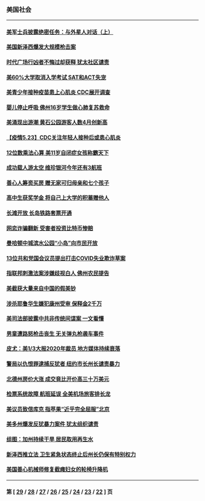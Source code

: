 ### 美国社会
---
#### [美军士兵披露绝密任务：与外星人对话（上）](../../pages/ncid1078160/n12971668.md) 
#### [美国新泽西爆发大规模枪击案](../../pages/ncid1078160/n12971994.md) 
#### [时代广场行凶者不悔过却获释 犹太社区谴责](../../pages/ncid1078160/n12970470.md) 
#### [美60%大学取消入学考试 SAT和ACT失宠](../../pages/ncid1078160/n12970087.md) 
#### [美青少年接种疫苗患上心肌炎 CDC展开调查](../../pages/ncid1078160/n12970027.md) 
#### [婴儿停止呼吸 佛州16岁学生做心肺复苏救命](../../pages/ncid1078160/n12969851.md) 
#### [美涌现出游潮 黄石公园游客人数4月创新高](../../pages/ncid1078160/n12969967.md) 
#### [【疫情5.23】CDC关注年轻人接种后或患心肌炎](../../pages/ncid1078160/n12969289.md) 
#### [12位数乘法心算 美11岁自闭症女孩称霸天下](../../pages/ncid1078160/n12969075.md) 
#### [成功载人游太空 维珍银河今年还有3航班](../../pages/ncid1078160/n12968676.md) 
#### [善心人筹资买房 赠无家可归母亲和七个孩子](../../pages/ncid1078160/n12967985.md) 
#### [高中生获奖学金 将自己上大学的积蓄赠他人](../../pages/ncid1078160/n12967953.md) 
#### [长滩开放 长岛铁路套票开通](../../pages/ncid1078160/n12967267.md) 
#### [网恋诈骗翻新 受害者投资比特币惨赔](../../pages/ncid1078160/n12967249.md) 
#### [曼哈顿中城滨水公园“小岛”向市民开放](../../pages/ncid1078160/n12967282.md) 
#### [13位共和党国会议员提出打击COVID失业欺诈草案](../../pages/ncid1078160/n12967146.md) 
#### [指联邦刺激法案涉嫌歧视白人 佛州农民提告](../../pages/ncid1078160/n12966980.md) 
#### [美截获大量来自中国的假美钞](../../pages/ncid1078160/n12967107.md) 
#### [涉杀耶鲁华生嫌犯康州受审 保释金2千万](../../pages/ncid1078160/n12967064.md) 
#### [美司法部披露中共非传统间谍案 一文看懂](../../pages/ncid1078160/n12964265.md) 
#### [男童遭路怒枪击丧生 无关弹丸枪袭车事件](../../pages/ncid1078160/n12966892.md) 
#### [皮尤：美1/3大报2020年裁员 地方媒体持续衰落](../../pages/ncid1078160/n12966837.md) 
#### [警局以仇恨罪逮捕反犹者 纽约市长州长谴责暴力](../../pages/ncid1078160/n12966756.md) 
#### [北德州房价大涨 成交竟比开价高三十万美元](../../pages/ncid1078160/n12966600.md) 
#### [检票系统故障 航班延误 全美机场旅客排长龙](../../pages/ncid1078160/n12966649.md) 
#### [美议员致信库克 指苹果“近乎完全屈服”北京](../../pages/ncid1078160/n12966529.md) 
#### [美多州爆发反犹暴力案件 犹太组织谴责](../../pages/ncid1078160/n12966151.md) 
#### [组图：加州持续干旱 居民取用再生水](../../pages/ncid1078160/n12965520.md) 
#### [新泽西推立法 卫生紧急状态终止后州长仍保有特别权力](../../pages/ncid1078160/n12966265.md) 
#### [美国善心机械师修复截瘫妇女的轮椅升降机](../../pages/ncid1078160/n12965904.md) 

---
#### 第 [ [29](./29.md) / [28](./28.md) / [27](./27.md) / [26](./26.md) / [25](./25.md) / [24](./24.md) / [23](./23.md) / [22](./22.md) ] 页
